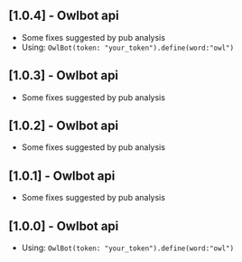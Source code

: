 ## [1.0.4] - Owlbot api
* Some fixes suggested by pub analysis
* Using: `OwlBot(token: "your_token").define(word:"owl")`

## [1.0.3] - Owlbot api
* Some fixes suggested by pub analysis

## [1.0.2] - Owlbot api
* Some fixes suggested by pub analysis

## [1.0.1] - Owlbot api
* Some fixes suggested by pub analysis

## [1.0.0] - Owlbot api
* Using: `OwlBot(token: "your_token").define(word:"owl")`
